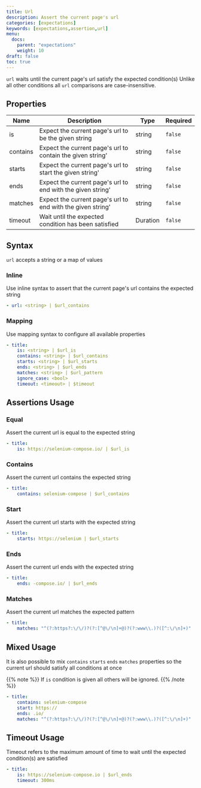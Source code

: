 ```yaml
---
title: Url
description: Assert the current page's url
categories: [expectations]
keywords: [expectations,assertion,url]
menu:
  docs:
    parent: "expectations"
    weight: 10
draft: false
toc: true    
---
```


`url` waits until the current page's url satisfy the expected condition(s)
Unlike all other conditions all `url` comparisons are case-insensitive.

## Properties

Name|Description|Type|Required
---|---|---|---
is|Expect the current page's url to be the given string|string|`false`
contains|Expect the current page's url to contain the given string'|string|`false`
starts|Expect the current page's url to start the given string'|string|`false`
ends|Expect the current page's url to end with the given string'|string|`false`
matches|Expect the current page's url to end with the given string'|string|`false`
timeout|Wait until the expected condition has been satisfied|Duration|`false`

## Syntax

`url` accepts a string or a map of values

### Inline

Use inline syntax to assert that the current page's url contains the expected string

```yaml
- url: <string> | $url_contains
```

### Mapping

Use mapping syntax to configure all available properties

```yaml
- title:
    is: <string> | $url_is
    contains: <string> | $url_contains
    starts: <string> | $url_starts
    ends: <string> | $url_ends
    matches: <string> | $url_pattern
    ignore_case: <bool>
    timeout: <timeout> | $timeout
```

## Assertions Usage

### Equal

Assert the current url is equal to the expected string

```yaml
- title:
    is: https://selenium-compose.io/ | $url_is
```

### Contains

Assert the current url contains the expected string

```yaml
- title:
    contains: selenium-compose | $url_contains
```

### Start

Assert the current url starts with the expected string

```yaml
- title:
    starts: https://selenium | $url_starts
```

### Ends

Assert the current url ends with the expected string

```yaml
- title:
    ends: -compose.io/ | $url_ends
```

### Matches

Assert the current url matches the expected pattern

```yaml
- title:
    matches: "^(?:https?:\/\/)?(?:[^@\/\n]+@)?(?:www\\.)?([^:\/\n]+)" | $url_pattern
```

## Mixed Usage

It is also possible to mix `contains` `starts` `ends` `matches` properties so the current url should satisfy all conditions at once

{{% note %}}
If `is` condition is given all others will be ignored.
{{% /note %}}

```yaml
- title:
    contains: selenium-compose
    start: https://
    ends: .io/
    matches: "^(?:https?:\/\/)?(?:[^@\/\n]+@)?(?:www\\.)?([^:\/\n]+)"
```

## Timeout Usage

Timeout refers to the maximum amount of time to wait until the expected condition(s) are satisfied

```yaml
- title:
    is: https://selenium-compose.io | $url_ends
    timeout: 300ms
```
